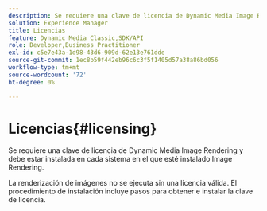 ```yaml
---
description: Se requiere una clave de licencia de Dynamic Media Image Rendering y debe estar instalada en cada sistema en el que esté instalado Image Rendering.
solution: Experience Manager
title: Licencias
feature: Dynamic Media Classic,SDK/API
role: Developer,Business Practitioner
exl-id: c5e7e43a-1d98-43d6-909d-62e13e761dde
source-git-commit: 1ec8b59f442eb96c6c3f5f1405d57a38a86bd056
workflow-type: tm+mt
source-wordcount: '72'
ht-degree: 0%

---
```


# Licencias{#licensing}

Se requiere una clave de licencia de Dynamic Media Image Rendering y debe estar instalada en cada sistema en el que esté instalado Image Rendering.

La renderización de imágenes no se ejecuta sin una licencia válida. El procedimiento de instalación incluye pasos para obtener e instalar la clave de licencia.
